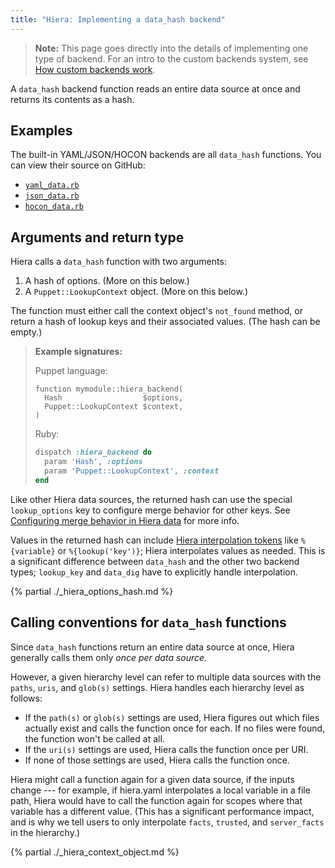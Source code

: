 ```yaml
---
title: "Hiera: Implementing a data_hash backend"
---
```


[struct]: ./lang_data_abstract.html#struct
[lookup_options]: ./hiera_merging.html#configuring-merge-behavior-in-hiera-data
[interpolate]: ./hiera_interpolation.html
[hiera.yaml]: ./hiera_config_yaml_5.html
[yaml_data]: https://github.com/puppetlabs/puppet/tree/master/lib/puppet/functions/yaml_data.rb
[json_data]: https://github.com/puppetlabs/puppet/tree/master/lib/puppet/functions/json_data.rb
[hocon_data]: https://github.com/puppetlabs/puppet/tree/master/lib/puppet/functions/hocon_data.rb

> **Note:** This page goes directly into the details of implementing one type of backend. For an intro to the custom backends system, see [How custom backends work](./hiera_custom_backends.html).

A `data_hash` backend function reads an entire data source at once and returns its contents as a hash.

## Examples

The built-in YAML/JSON/HOCON backends are all `data_hash` functions. You can view their source on GitHub:

* [`yaml_data.rb`][yaml_data]
* [`json_data.rb`][json_data]
* [`hocon_data.rb`][hocon_data]

## Arguments and return type

Hiera calls a `data_hash` function with two arguments:

1. A hash of options. (More on this below.)
2. A `Puppet::LookupContext` object. (More on this below.)

The function must either call the context object's `not_found` method, or return a hash of lookup keys and their associated values. (The hash can be empty.)

> **Example signatures:**
>
> Puppet language:
>
> ``` puppet
> function mymodule::hiera_backend(
>   Hash                  $options,
>   Puppet::LookupContext $context,
> )
> ```
>
> Ruby:
>
> ``` ruby
> dispatch :hiera_backend do
>   param 'Hash', :options
>   param 'Puppet::LookupContext', :context
> end
> ```


Like other Hiera data sources, the returned hash can use the special `lookup_options` key to configure merge behavior for other keys. See [Configuring merge behavior in Hiera data][lookup_options] for more info.

Values in the returned hash can include [Hiera interpolation tokens][interpolate] like `%{variable}` or `%{lookup('key')}`; Hiera interpolates values as needed. This is a significant difference between `data_hash` and the other two backend types; `lookup_key` and `data_dig` have to explicitly handle interpolation.

{% partial ./_hiera_options_hash.md %}

## Calling conventions for `data_hash` functions

Since `data_hash` functions return an entire data source at once, Hiera generally calls them only _once per data source._

However, a given hierarchy level can refer to multiple data sources with the `paths`, `uris`, and `glob(s)` settings. Hiera handles each hierarchy level as follows:

* If the `path(s)` or `glob(s)` settings are used, Hiera figures out which files actually exist and calls the function once for each. If no files were found, the function won't be called at all.
* If the `uri(s)` settings are used, Hiera calls the function once per URI.
* If none of those settings are used, Hiera calls the function once.

Hiera might call a function again for a given data source, if the inputs change --- for example, if hiera.yaml interpolates a local variable in a file path, Hiera would have to call the function again for scopes where that variable has a different value. (This has a significant performance impact, and is why we tell users to only interpolate `facts`, `trusted`, and `server_facts` in the hierarchy.)

{% partial ./_hiera_context_object.md %}

